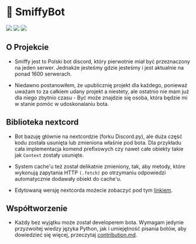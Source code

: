 
# 🤖 SmiffyBot
![](https://img.shields.io/github/commit-activity/w/SmiffyBot/SmiffyBot?style=for-the-badge&color=%232289e0)
![](https://img.shields.io/github/languages/top/SmiffyBot/SmiffyBot?style=for-the-badge&color=%232289e0)
![](https://img.shields.io/github/license/SmiffyBot/SmiffyBot?style=for-the-badge&color=%232289e0)


## O Projekcie
- Smiffy jest to Polski bot discord, który pierwotnie miał być przeznaczony na jeden serwer.
Jednakże jesteśmy gdzie jesteśmy i jest aktualnie na ponad 1600 serwerach.

- Niedawno postanowiłem, że upublicznię projekt dla każdego, ponieważ uważam to za całkiem udany projekt a niestety, ale ostatnio nie mam już dla niego zbytnio czasu - Być może znajdzie się osoba, która będzie mi w stanie pomóc w udoskonalaniu bota.


## Biblioteka nextcord
- Bot bazuję głównie na nextcordzie (forku Discord.py), ale duża część kodu została usunięta lub zmieniona właśnie pod bota. Dla przykładu cała implementacja komend prefixowych czy nawet całe obiekty takie jak `Context` zostały usunięte.

- System cache'u też został delikatnie zmieniony, tak, aby metody, które wykonują zapytania HTTP `(.fetch)` po otrzymaniu odpowiedzi automatycznie dodawały obiekt do cache'u.

- Edytowaną wersję nextcorda możecie zobaczyć pod tym [linkiem](https://github.com/SmiffyBot/nextcord/tree/Smiffy).

## Współtworzenie
- Każdy bez wyjątku może został developerem bota. Wymagam jedynie przyzwoitej wiedzy języka Python, jak i umiejętność pisania botów, aby dowiedzieć się więcej, przeczytaj [contribution.md]().
